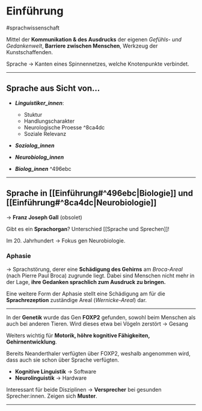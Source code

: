# Einführung
#sprachwissenschaft 

Mittel der **Kommunikation & des Ausdrucks** der eigenen *Gefühls- und Gedankenwelt*, **Barriere zwischen Menschen**, Werkzeug der Kunstschaffenden.

Sprache -> Kanten eines Spinnennetzes, welche Knotenpunkte verbindet.


____

## Sprache aus Sicht von...

* ***Linguistiker_innen***:
  * Stuktur
  * Handlungscharakter
  * Neurologische Proesse ^8ca4dc
  * Soziale Relevanz

* ***Soziolog_innen***
* ***Neurobiolog_innen***
* ***Biolog_innen*** ^496ebc

___

## Sprache in [[Einführung#^496ebc|Biologie]] und [[Einführung#^8ca4dc|Neurobiologie]]

-> **Franz Joseph Gall** (obsolet)

Gibt es ein **Sprachorgan**? Unterschied [[Sprache und Sprechen]]!

Im 20. Jahrhundert -> Fokus gen Neurobiologie.

### Aphasie

-> Sprachstörung, derer eine **Schädigung des Gehirns** am *Broca-Areal* (nach Pierre Paul Broca) zugrunde liegt.
Dabei sind Menschen nicht mehr in der Lage, **ihre Gedanken sprachlich zum Ausdruck zu bringen.**

Eine weitere Form der Aphasie stellt eine Schädigung am für die **Sprachrezeption** zuständige Areal (*Wernicke-Areal*) dar.

___

In der **Genetik** wurde das Gen **FOXP2** gefunden, sowohl beim Menschen als auch bei anderen Tieren.  Wird dieses etwa bei Vögeln zerstört -> Gesang

Weiters wichtig für **Motorik, höhre kognitive Fähigkeiten, Gehirnentwicklung**.

Bereits Neanderthaler verfügten über FOXP2, weshalb angenommen wird, dass auch sie schon über Sprache verfügten.


* **Kognitive Linguistik** -> Software
* **Neurolinguistik** -> Hardware

Interessant für beide Disziplinen -> **Versprecher** bei gesunden Sprecher:innen. Zeigen sich **Muster**.

___

